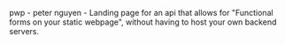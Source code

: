 pwp - peter nguyen - Landing page for an api that allows for "Functional forms on your static webpage", without having to host your own backend servers.
